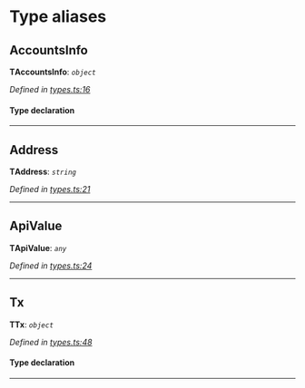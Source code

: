 

# Type aliases

<a id="accountsinfo"></a>

##  AccountsInfo

**ΤAccountsInfo**: *`object`*

*Defined in [types.ts:16](https://github.com/paritytech/js-libs/blob/4887287/packages/light.js/src/types.ts#L16)*

#### Type declaration

___
<a id="address"></a>

##  Address

**ΤAddress**: *`string`*

*Defined in [types.ts:21](https://github.com/paritytech/js-libs/blob/4887287/packages/light.js/src/types.ts#L21)*

___
<a id="apivalue"></a>

##  ApiValue

**ΤApiValue**: *`any`*

*Defined in [types.ts:24](https://github.com/paritytech/js-libs/blob/4887287/packages/light.js/src/types.ts#L24)*

___
<a id="tx"></a>

##  Tx

**ΤTx**: *`object`*

*Defined in [types.ts:48](https://github.com/paritytech/js-libs/blob/4887287/packages/light.js/src/types.ts#L48)*

#### Type declaration

___

